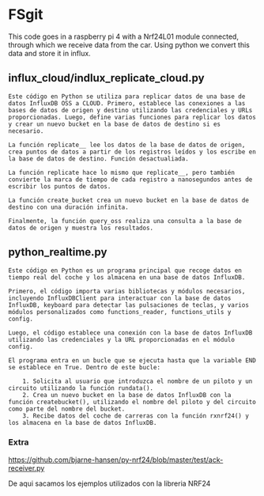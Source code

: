 # FSgit

This code goes in a raspberry pi 4 with a Nrf24L01 module connected, through which we receive data from the car.
Using python we convert this data and store it in influx.


## influx_cloud/indlux_replicate_cloud.py

    Este código en Python se utiliza para replicar datos de una base de datos InfluxDB OSS a CLOUD. Primero, establece las conexiones a las bases de datos de origen y destino utilizando las credenciales y URLs proporcionadas. Luego, define varias funciones para replicar los datos y crear un nuevo bucket en la base de datos de destino si es necesario.

    La función replicate__ lee los datos de la base de datos de origen, crea puntos de datos a partir de los registros leídos y los escribe en la base de datos de destino. Función desactualiada.

    La función replicate hace lo mismo que replicate__, pero también convierte la marca de tiempo de cada registro a nanosegundos antes de escribir los puntos de datos.

    La función create_bucket crea un nuevo bucket en la base de datos de destino con una duración infinita.

    Finalmente, la función query_oss realiza una consulta a la base de datos de origen y muestra los resultados.


## python_realtime.py

    Este código en Python es un programa principal que recoge datos en tiempo real del coche y los almacena en una base de datos InfluxDB.

    Primero, el código importa varias bibliotecas y módulos necesarios, incluyendo InfluxDBClient para interactuar con la base de datos InfluxDB, keyboard para detectar las pulsaciones de teclas, y varios módulos personalizados como functions_reader, functions_utils y config.

    Luego, el código establece una conexión con la base de datos InfluxDB utilizando las credenciales y la URL proporcionadas en el módulo config.

    El programa entra en un bucle que se ejecuta hasta que la variable END se establece en True. Dentro de este bucle:

        1. Solicita al usuario que introduzca el nombre de un piloto y un circuito utilizando la función rundata().
        2. Crea un nuevo bucket en la base de datos InfluxDB con la función createbucket(), utilizando el nombre del piloto y del circuito como parte del nombre del bucket.
        3. Recibe datos del coche de carreras con la función rxnrf24() y los almacena en la base de datos InfluxDB.


### Extra

https://github.com/bjarne-hansen/py-nrf24/blob/master/test/ack-receiver.py

De aqui sacamos los ejemplos utilizados con la libreria NRF24
